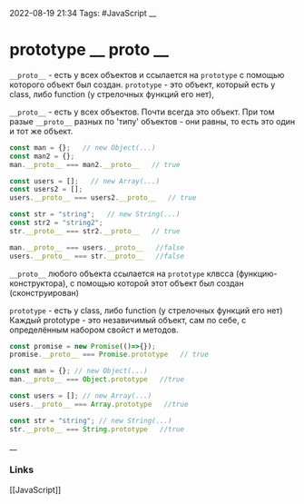 2022-08-19 21:34
Tags: #JavaScript 
__
# prototype __ proto __
`__proto__` - есть у всех объектов и ссылается на `prototype` с помощью которого объект был создан.
`prototype` - это объект, который есть у class, либо function (у стрелочных функций его нет), 

`__proto__` - есть у всех объектов.
Почти всегда это объект. При том разые `__proto__`  разных по 'типу' объектов - они равны, то есть это один и тот же объект.
```js
const man = {};   // new Object(...)
const man2 = {};
man.__proto__ === man2.__proto__   // true

const users = [];   // new Array(...)
const users2 = [];
users.__proto__ === users2.__proto__   // true

const str = "string";   // new String(...)
const str2 = "string2";
str.__proto__ === str2.__proto__   // true

man.__proto__ === users.__proto__   //false
users.__proto__ === str.__proto__   //false
```
`__proto__` любого объекта ссылается на `prototype` клвсса (функцию-конструктора), с помощью которой этот объект был создан (сконструирован)

`prototype` - есть у class, либо function (у стрелочных функций его нет)
Каждый prototype - это незавичимый объект, сам по себе, с определённым набором свойст и методов.
```js
const promise = new Promise(()=>{});
promise.__proto__ === Promise.prototype   // true

const man = {}; // new Object(...)
man.__proto__ === Object.prototype   //true

const users = []; // new Array(...)
users.__proto__ === Array.prototype   //true

const str = "string"; // new String(...)
str.__proto__ === String.prototype   //true
```
__
### Links
[[JavaScript]]